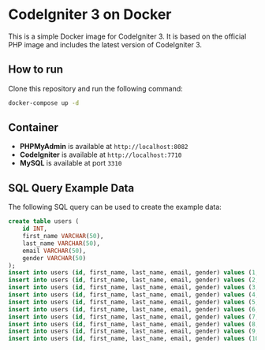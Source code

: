 # CodeIgniter 3 on Docker

This is a simple Docker image for CodeIgniter 3. It is based on the official PHP image and includes the latest version of CodeIgniter 3.

## How to run

Clone this repository and run the following command:

```bash
docker-compose up -d
```

## Container 

- **PHPMyAdmin** is available at `http://localhost:8082`
- **CodeIgniter** is available at `http://localhost:7710`
- **MySQL** is available at port `3310`


## SQL Query Example Data

The following SQL query can be used to create the example data:

```sql
create table users (
	id INT,
	first_name VARCHAR(50),
	last_name VARCHAR(50),
	email VARCHAR(50),
	gender VARCHAR(50)
);
insert into users (id, first_name, last_name, email, gender) values (1, 'Salvidor', 'Zorzenoni', 'szorzenoni0@etsy.com', 'Male');
insert into users (id, first_name, last_name, email, gender) values (2, 'Verna', 'Marciek', 'vmarciek1@independent.co.uk', 'Female');
insert into users (id, first_name, last_name, email, gender) values (3, 'Belinda', 'Ablott', 'bablott2@nifty.com', 'Female');
insert into users (id, first_name, last_name, email, gender) values (4, 'Rudd', 'Powlett', 'rpowlett3@abc.net.au', 'Male');
insert into users (id, first_name, last_name, email, gender) values (5, 'Gwenneth', 'Rainbird', 'grainbird4@google.com.br', 'Female');
insert into users (id, first_name, last_name, email, gender) values (6, 'Clarine', 'Whistance', 'cwhistance5@blog.com', 'Female');
insert into users (id, first_name, last_name, email, gender) values (7, 'Hakim', 'Rogans', 'hrogans6@illinois.edu', 'Male');
insert into users (id, first_name, last_name, email, gender) values (8, 'Colman', 'Longstreet', 'clongstreet7@slideshare.net', 'Male');
insert into users (id, first_name, last_name, email, gender) values (9, 'Padraig', 'Utting', 'putting8@phoca.cz', 'Male');
insert into users (id, first_name, last_name, email, gender) values (10, 'Arny', 'Huggon', 'ahuggon9@samsung.com', 'Male');
```
